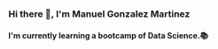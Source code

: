 ### Hi there 👋, I'm **Manuel Gonzalez Martinez**

#### I'm currently learning a bootcamp of Data Science.📚

